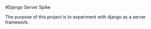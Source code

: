 #Django Server Spike

The purpose of this project is to experiment with django as a server framework.
